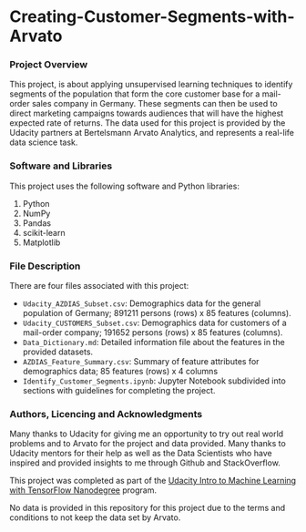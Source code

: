 # Creating-Customer-Segments-with-Arvato
### Project Overview
This project, is about applying unsupervised learning techniques to identify segments of the population that form the core customer base for a mail-order sales company in Germany. 
These segments can then be used to direct marketing campaigns towards audiences that will have the highest expected rate of returns. The data used for this project is provided by the Udacity partners at Bertelsmann Arvato Analytics, and represents a real-life data science task.

### Software and Libraries
This project uses the following software and Python libraries: 

  1. Python
  2. NumPy
  3. Pandas
  4. scikit-learn 
  5. Matplotlib

### File Description
There are four files associated with this project:
- `Udacity_AZDIAS_Subset.csv`: Demographics data for the general population of Germany; 891211 persons (rows) x 85 features (columns).
- `Udacity_CUSTOMERS_Subset.csv`: Demographics data for customers of a mail-order company; 191652 persons (rows) x 85 features (columns).
- `Data_Dictionary.md`: Detailed information file about the features in the provided datasets.
- `AZDIAS_Feature_Summary.csv`: Summary of feature attributes for demographics data; 85 features (rows) x 4 columns
- `Identify_Customer_Segments.ipynb`: Jupyter Notebook subdivided into sections with guidelines for completing the project. 

### Authors, Licencing and Acknowledgments
Many thanks to Udacity for giving me an opportunity to try out real world problems and to Arvato for the project and data provided. Many thanks to Udacity mentors for their help as well as the Data Scientists who have inspired and provided insights to me through Github and StackOverflow.

This project was completed as part of the [Udacity Intro to Machine Learning with TensorFlow Nanodegree](https://www.udacity.com/course/intro-to-machine-learning-with-tensorflow-nanodegree--nd230) program.

No data is provided in this repository for this project due to the terms and conditions to not keep the data set by Arvato.
